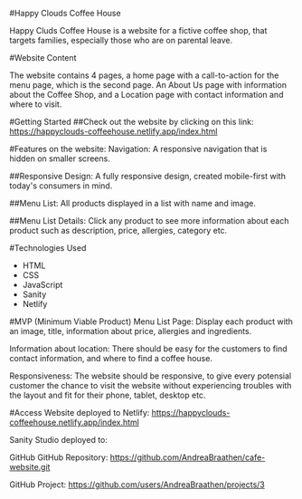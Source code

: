 #Happy Clouds Coffee House

Happy Cluds Coffee House is a website for a fictive coffee shop, that targets families, especially those who are on parental leave. 

#Website Content

The website contains 4 pages, a home page with a call-to-action for the menu page, which is the second page. An About Us page with information about the Coffee Shop, and a Location page with contact information and where to visit. 

#Getting Started
##Check out the website by clicking on this link:
https://happyclouds-coffeehouse.netlify.app/index.html

#Features on the website:
Navigation: A responsive navigation that is hidden on smaller screens.

##Responsive Design: 
A fully responsive design, created mobile-first with today's consumers in mind.

##Menu List: 
All products displayed in a list with name and image.

##Menu List Details: 
Click any product to see more information about each product such as description, price, allergies, category etc. 

#Technologies Used
+ HTML
+ CSS
+ JavaScript
+ Sanity
+ Netlify

#MVP (Minimum Viable Product)
Menu List Page: Display each product with an image, title, information about price, allergies and ingredients.

Information about location: There should be easy for the customers to find contact information, and where to find a coffee house.

Responsiveness: The website should be responsive, to give every potensial customer the chance to visit the website without experiencing troubles with the layout and fit for their phone, tablet, desktop etc. 

#Access
Website deployed to Netlify: 
https://happyclouds-coffeehouse.netlify.app/index.html

Sanity Studio deployed to:

GitHub
GitHub Repository:
https://github.com/AndreaBraathen/cafe-website.git

GitHub Project:
https://github.com/users/AndreaBraathen/projects/3


